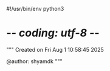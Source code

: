 #!/usr/bin/env python3
# -*- coding: utf-8 -*-
"""
Created on Fri Aug  1 10:58:45 2025

@author: shyamdk
"""


